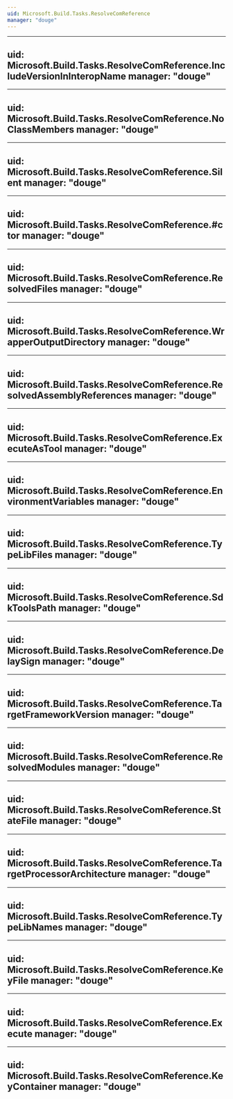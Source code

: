 ```yaml
---
uid: Microsoft.Build.Tasks.ResolveComReference
manager: "douge"
---
```


---
uid: Microsoft.Build.Tasks.ResolveComReference.IncludeVersionInInteropName
manager: "douge"
---

---
uid: Microsoft.Build.Tasks.ResolveComReference.NoClassMembers
manager: "douge"
---

---
uid: Microsoft.Build.Tasks.ResolveComReference.Silent
manager: "douge"
---

---
uid: Microsoft.Build.Tasks.ResolveComReference.#ctor
manager: "douge"
---

---
uid: Microsoft.Build.Tasks.ResolveComReference.ResolvedFiles
manager: "douge"
---

---
uid: Microsoft.Build.Tasks.ResolveComReference.WrapperOutputDirectory
manager: "douge"
---

---
uid: Microsoft.Build.Tasks.ResolveComReference.ResolvedAssemblyReferences
manager: "douge"
---

---
uid: Microsoft.Build.Tasks.ResolveComReference.ExecuteAsTool
manager: "douge"
---

---
uid: Microsoft.Build.Tasks.ResolveComReference.EnvironmentVariables
manager: "douge"
---

---
uid: Microsoft.Build.Tasks.ResolveComReference.TypeLibFiles
manager: "douge"
---

---
uid: Microsoft.Build.Tasks.ResolveComReference.SdkToolsPath
manager: "douge"
---

---
uid: Microsoft.Build.Tasks.ResolveComReference.DelaySign
manager: "douge"
---

---
uid: Microsoft.Build.Tasks.ResolveComReference.TargetFrameworkVersion
manager: "douge"
---

---
uid: Microsoft.Build.Tasks.ResolveComReference.ResolvedModules
manager: "douge"
---

---
uid: Microsoft.Build.Tasks.ResolveComReference.StateFile
manager: "douge"
---

---
uid: Microsoft.Build.Tasks.ResolveComReference.TargetProcessorArchitecture
manager: "douge"
---

---
uid: Microsoft.Build.Tasks.ResolveComReference.TypeLibNames
manager: "douge"
---

---
uid: Microsoft.Build.Tasks.ResolveComReference.KeyFile
manager: "douge"
---

---
uid: Microsoft.Build.Tasks.ResolveComReference.Execute
manager: "douge"
---

---
uid: Microsoft.Build.Tasks.ResolveComReference.KeyContainer
manager: "douge"
---
